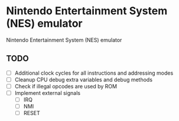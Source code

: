 # Nintendo Entertainment System (NES) emulator

Nintendo Entertainment System (NES) emulator

## TODO

- [ ] Additional clock cycles for all instructions and addressing modes
- [ ] Cleanup CPU debug extra variables and debug methods
- [ ] Check if illegal opcodes are used by ROM
- [ ] Implement external signals
  - [ ] IRQ
  - [ ] NMI
  - [ ] RESET
